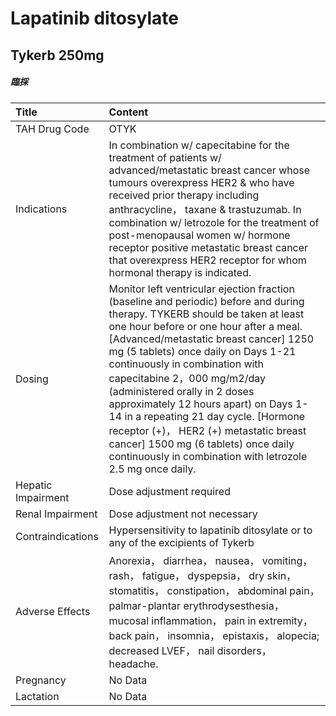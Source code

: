 # Lapatinib ditosylate

## Tykerb 250mg

##### 臨採

| Title              | Content                                                                                                                                                                                                                                                                                                                                                                                                                                                                                                                                                                                |
|:-------------------|:---------------------------------------------------------------------------------------------------------------------------------------------------------------------------------------------------------------------------------------------------------------------------------------------------------------------------------------------------------------------------------------------------------------------------------------------------------------------------------------------------------------------------------------------------------------------------------------|
| TAH Drug Code      | OTYK                                                                                                                                                                                                                                                                                                                                                                                                                                                                                                                                                                                   |
| Indications        | In combination w/ capecitabine for the treatment of patients w/ advanced/metastatic breast cancer whose tumours overexpress HER2 & who have received prior therapy including anthracycline， taxane & trastuzumab. In combination w/ letrozole for the treatment of post-menopausal women w/ hormone receptor positive metastatic breast cancer that overexpress HER2 receptor for whom hormonal therapy is indicated.                                                                                                                                                                 |
| Dosing             | Monitor left ventricular ejection fraction (baseline and periodic) before and during therapy. TYKERB should be taken at least one hour before or one hour after a meal. [Advanced/metastatic breast cancer] 1250 mg (5 tablets) once daily on Days 1-21 continuously in combination with capecitabine 2，000 mg/m2/day (administered orally in 2 doses approximately 12 hours apart) on Days 1-14 in a repeating 21 day cycle. [Hormone receptor (+)， HER2 (+) metastatic breast cancer] 1500 mg (6 tablets) once daily continuously in combination with letrozole 2.5 mg once daily. |
| Hepatic Impairment | Dose adjustment required                                                                                                                                                                                                                                                                                                                                                                                                                                                                                                                                                               |
| Renal Impairment   | Dose adjustment not necessary                                                                                                                                                                                                                                                                                                                                                                                                                                                                                                                                                          |
| Contraindications  | Hypersensitivity to lapatinib ditosylate or to any of the excipients of Tykerb                                                                                                                                                                                                                                                                                                                                                                                                                                                                                                         |
| Adverse Effects    | Anorexia， diarrhea， nausea， vomiting， rash， fatigue， dyspepsia， dry skin， stomatitis， constipation， abdominal pain， palmar-plantar erythrodysesthesia， mucosal inflammation， pain in extremity， back pain， insomnia， epistaxis， alopecia; decreased LVEF， nail disorders， headache.                                                                                                                                                                                                                                                                                 |
| Pregnancy          | No Data                                                                                                                                                                                                                                                                                                                                                                                                                                                                                                                                                                                |
| Lactation          | No Data                                                                                                                                                                                                                                                                                                                                                                                                                                                                                                                                                                                |

